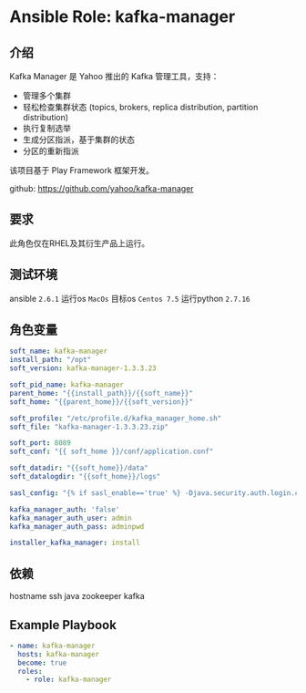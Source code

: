 # Ansible Role: kafka-manager

## 介绍
Kafka Manager 是 Yahoo 推出的 Kafka 管理工具，支持：

- 管理多个集群
- 轻松检查集群状态 (topics, brokers, replica distribution, partition distribution)
- 执行复制选举
- 生成分区指派，基于集群的状态
- 分区的重新指派

该项目基于 Play Framework 框架开发。

github: https://github.com/yahoo/kafka-manager

## 要求

此角色仅在RHEL及其衍生产品上运行。

## 测试环境

ansible `2.6.1`
运行os `MacOs`
目标os `Centos 7.5`
运行python `2.7.16`

## 角色变量
```yaml
soft_name: kafka-manager
install_path: "/opt"
soft_version: kafka-manager-1.3.3.23

soft_pid_name: kafka-manager
parent_home: "{{install_path}}/{{soft_name}}"
soft_home: "{{parent_home}}/{{soft_version}}"

soft_profile: "/etc/profile.d/kafka_manager_home.sh"
soft_file: "kafka-manager-1.3.3.23.zip"

soft_port: 8089
soft_conf: "{{ soft_home }}/conf/application.conf"

soft_datadir: "{{soft_home}}/data"
soft_datalogdir: "{{soft_home}}/logs"

sasl_config: "{% if sasl_enable=='true' %} -Djava.security.auth.login.config=$KAFKA_HOME/config/kafka_client_jaas.conf {% else %} {% endif %}"

kafka_manager_auth: 'false'
kafka_manager_auth_user: admin
kafka_manager_auth_pass: adminpwd

installer_kafka_manager: install
```

## 依赖
hostname
ssh
java
zookeeper
kafka

## Example Playbook
```yaml
- name: kafka-manager
  hosts: kafka-manager
  become: true
  roles:
    - role: kafka-manager
```


